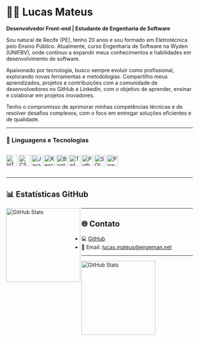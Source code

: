 # 👨‍💻 Lucas Mateus

**Desenvolvedor Front-end | Estudante de Engenharia de Software**

Sou natural de Recife (PE), tenho 20 anos e sou formado em Eletrotécnica pelo Ensino Público. Atualmente, curso Engenharia de Software na Wyden (UNIFBV), onde continuo a expandir meus conhecimentos e habilidades em desenvolvimento de software.

Apaixonado por tecnologia, busco sempre evoluir como profissional, explorando novas ferramentas e metodologias. Compartilho meus aprendizados, projetos e contribuições com a comunidade de desenvolvedores no GitHub e LinkedIn, com o objetivo de aprender, ensinar e colaborar em projetos inovadores.

Tenho o compromisso de aprimorar minhas competências técnicas e de resolver desafios complexos, com o foco em entregar soluções eficientes e de qualidade.

---


### 🤖 Linguagens e Tecnologias

<div style="display: flex; gap: 10px; flex-wrap: wrap;">

<img 
    alt="HTML" 
    title="HTML" 
    width="30px" 
    src="https://cdn.jsdelivr.net/gh/devicons/devicon@latest/icons/html5/html5-original.svg" 
/>
<img 
    alt="CSS" 
    title="CSS" 
    width="30px" 
    src="https://cdn.jsdelivr.net/gh/devicons/devicon@latest/icons/css3/css3-original.svg" 
/>
<img 
    alt="JavaScript" 
    title="JavaScript" 
    width="30px" 
    src="https://cdn.jsdelivr.net/gh/devicons/devicon@latest/icons/javascript/javascript-original.svg" 
/>
<img 
    alt="React" 
    title="React" 
    width="30px" 
    src="https://cdn.jsdelivr.net/gh/devicons/devicon@latest/icons/react/react-original.svg" 
/>
<img 
    alt="Bootstrap" 
    title="Bootstrap" 
    width="30px" 
    src="https://cdn.jsdelivr.net/gh/devicons/devicon@latest/icons/bootstrap/bootstrap-original.svg" 
/>
<img 
    alt="TailwindCSS" 
    title="TailwindCSS" 
    width="30px" 
    src="https://cdn.jsdelivr.net/gh/devicons/devicon@latest/icons/tailwindcss/tailwindcss-original.svg" 
/>
<img 
    alt="Python" 
    title="Python" 
    width="30px" 
    src="https://cdn.jsdelivr.net/gh/devicons/devicon@latest/icons/python/python-original.svg" 
/>
<img 
    alt="SQL" 
    title="SQL" 
    width="30px" 
    src="https://cdn.jsdelivr.net/gh/devicons/devicon@latest/icons/mysql/mysql-original.svg" 
/>
<img 
    alt="Power BI" 
    title="Power BI" 
    width="30px" 
    src="https://img.icons8.com/color/48/power-bi.png" 
/>

</div>

---

## 📊 Estatísticas GitHub

<img 
    align="left" 
    alt="GitHub Stats" 
    height="200" 
    src="https://github-readme-stats.vercel.app/api/top-langs/?username=Lucasmateus-web&theme=tokyonight&layout=compact&custom_title=Tecnologias&langs_count=9" 
/>

---

## 🌐 Contato
 
- 💻 [GitHub](https://github.com/Lucasmateus-web)  
- 📧 Email: lucas.mateus@engeman.net

---




<img 
      align="left" 
      alt="GitHub Stats" 
      height="200" 
      src="https://github-readme-stats.vercel.app/api/top-langs/?username=Lucasmateus-web&theme=tokyonight&layout=compact&custom_title=Tecnologias&langs_count=9" 
  />

</p>
